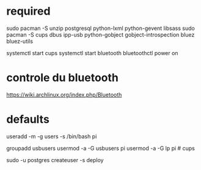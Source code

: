 # required

sudo pacman -S unzip postgresql python-lxml python-gevent libsass
sudo pacman -S cups dbus ipp-usb python-gobject gobject-introspection bluez bluez-utils


systemctl start cups
systemctl start bluetooth
bluetoothctl power on

# controle du bluetooth

https://wiki.archlinux.org/index.php/Bluetooth



# defaults

useradd -m -g users -s /bin/bash pi




groupadd usbusers
usermod -a -G usbusers pi
usermod -a -G lp pi # cups


sudo -u postgres createuser -s deploy

